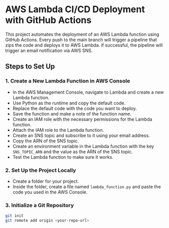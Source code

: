# AWS Lambda CI/CD Deployment with GitHub Actions

This project automates the deployment of an AWS Lambda function using GitHub Actions. Every push to the main branch will trigger a pipeline that zips the code and deploys it to AWS Lambda.
if successful, the pipeline will trigger an email notification via AWS SNS.

## Steps to Set Up

### 1. Create a New Lambda Function in AWS Console
- In the AWS Management Console, navigate to Lambda and create a new Lambda function.
- Use Python as the runtime and copy the default code.
- Replace the default code with the code you want to deploy.
- Save the function and make a note of the function name.
- Create an IAM role with the necessary permissions for the Lambda function.
- Attach the IAM role to the Lambda function.
- Create an SNS topic and subscribe to it using your email address.
- Copy the ARN of the SNS topic.
- Create an environment variable in the Lambda function with the key `SNS_TOPIC_ARN` and the value as the ARN of the SNS topic.
- Test the Lambda function to make sure it works.

### 2. Set Up the Project Locally
- Create a folder for your project.
- Inside the folder, create a file named `lambda_function.py` and paste the code you used in the AWS Console.

### 3. Initialize a Git Repository
```bash
git init
git remote add origin <your-repo-url>